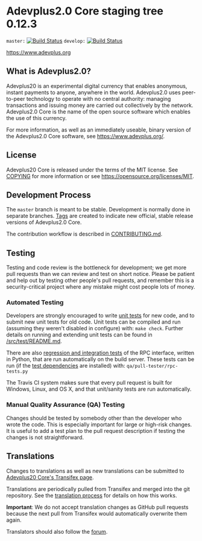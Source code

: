 Adevplus2.0 Core staging tree 0.12.3
===============================

`master:` [![Build Status](https://travis-ci.org/FabiannoLimma/project-adevplus2.0.svg?branch=master)](https://travis-ci.org/adevplus20pay/adevplus20) `develop:` [![Build Status](https://travis-ci.org/FabiannoLimma/project-adevplus2.0.svg?branch=develop)](https://travis-ci.org/FabiannoLimma/project-adevplus2.0/branches)

https://www.adevplus.org


What is Adevplus2.0?
----------------

Adevplus20 is an experimental digital currency that enables anonymous, instant
payments to anyone, anywhere in the world. Adevplus2.0 uses peer-to-peer technology
to operate with no central authority: managing transactions and issuing money
are carried out collectively by the network. Adevplus2.0 Core is the name of the open
source software which enables the use of this currency.

For more information, as well as an immediately useable, binary version of
the Adevplus2.0 Core software, see https://www.adevplus.org/.


License
-------

Adevplus20 Core is released under the terms of the MIT license. See [COPYING](COPYING) for more
information or see https://opensource.org/licenses/MIT.

Development Process
-------------------

The `master` branch is meant to be stable. Development is normally done in separate branches.
[Tags](https://github.com/FabiannoLimma/project-adevplus2.0/tags) are created to indicate new official,
stable release versions of Adevplus2.0 Core.

The contribution workflow is described in [CONTRIBUTING.md](CONTRIBUTING.md).

Testing
-------

Testing and code review is the bottleneck for development; we get more pull
requests than we can review and test on short notice. Please be patient and help out by testing
other people's pull requests, and remember this is a security-critical project where any mistake might cost people
lots of money.

### Automated Testing

Developers are strongly encouraged to write [unit tests](src/test/README.md) for new code, and to
submit new unit tests for old code. Unit tests can be compiled and run
(assuming they weren't disabled in configure) with: `make check`. Further details on running
and extending unit tests can be found in [/src/test/README.md](/src/test/README.md).

There are also [regression and integration tests](/qa) of the RPC interface, written
in Python, that are run automatically on the build server.
These tests can be run (if the [test dependencies](/qa) are installed) with: `qa/pull-tester/rpc-tests.py`

The Travis CI system makes sure that every pull request is built for Windows, Linux, and OS X, and that unit/sanity tests are run automatically.

### Manual Quality Assurance (QA) Testing

Changes should be tested by somebody other than the developer who wrote the
code. This is especially important for large or high-risk changes. It is useful
to add a test plan to the pull request description if testing the changes is
not straightforward.

Translations
------------

Changes to translations as well as new translations can be submitted to
[Adevplus20 Core's Transifex page](https://www.transifex.com/projects/p/adevplus20/).

Translations are periodically pulled from Transifex and merged into the git repository. See the
[translation process](doc/translation_process.md) for details on how this works.

**Important**: We do not accept translation changes as GitHub pull requests because the next
pull from Transifex would automatically overwrite them again.

Translators should also follow the [forum](https://bitcointalk.org/index.php?topic=5104224.0).
